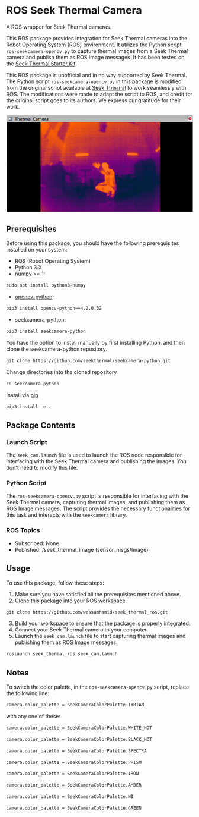 # ROS Seek Thermal Camera
A ROS wrapper for Seek Thermal cameras.

This ROS package provides integration for Seek Thermal cameras into the Robot Operating System (ROS) environment. It utilizes the Python script `ros-seekcamera-opencv.py` to capture thermal images from a Seek Thermal camera and publish them as ROS Image messages. It has been tested on the [Seek Thermal Starter Kit](https://www.thermal.com/oem.html).

This ROS package is unofficial and in no way supported by Seek Thermal. The Python script `ros-seekcamera-opencv.py` in this package is modified from the original script available at [Seek Thermal](https://github.com/seekthermal/seekcamera-python/blob/main/examples/seekcamera-opencv.py) to work seamlessly with ROS. The modifications were made to adapt the script to ROS, and credit for the original script goes to its authors. We express our gratitude for their work.   

![seek_rviz](https://github.com/wessamhamid/seek_thermal_ros/blob/main/docs/rviz_seek.png)


## Prerequisites
Before using this package, you should have the following prerequisites installed on your system:
- ROS (Robot Operating System)
- Python 3.X
- [numpy >= 1](https://numpy.org):
```txt
sudo apt install python3-numpy
```
- [opencv-python](https://github.com/opencv/opencv-python):
```txt
pip3 install opencv-python==4.2.0.32
```
- seekcamera-python:
```txt
pip3 install seekcamera-python
```

You have the option to install manually by first installing Python, and then clone the seekcamera-python repository.

```txt
git clone https://github.com/seekthermal/seekcamera-python.git
```

Change directories into the cloned repository

```txt
cd seekcamera-python
```

Install via [pip](https://pypi.org/project/pip)

```txt
pip3 install -e .
```

## Package Contents
### Launch Script
The `seek_cam.launch` file is used to launch the ROS node responsible for interfacing with the Seek Thermal camera and publishing the images. You don't need to modify this file.

### Python Script
The `ros-seekcamera-opencv.py` script is responsible for interfacing with the Seek Thermal camera, capturing thermal images, and publishing them as ROS Image messages. The script provides the necessary functionalities for this task and interacts with the `seekcamera` library.

### ROS Topics
- Subscribed: None
- Published: /seek_thermal_image (sensor_msgs/Image)

## Usage
To use this package, follow these steps:
1. Make sure you have satisfied all the prerequisites mentioned above.
2. Clone this package into your ROS workspace.
```txt
git clone https://github.com/wessamhamid/seek_thermal_ros.git
```
3. Build your workspace to ensure that the package is properly integrated.
4. Connect your Seek Thermal camera to your computer.
5. Launch the `seek_cam.launch` file to start capturing thermal images and publishing them as ROS Image messages.
```txt
roslaunch seek_thermal_ros seek_cam.launch
```

## Notes
To switch the color palette, in the `ros-seekcamera-opencv.py` script, replace the following line:
```txt
camera.color_palette = SeekCameraColorPalette.TYRIAN
```
with any one of these:
```txt
camera.color_palette = SeekCameraColorPalette.WHITE_HOT
```
```txt
camera.color_palette = SeekCameraColorPalette.BLACK_HOT
```
```txt
camera.color_palette = SeekCameraColorPalette.SPECTRA
```
```txt
camera.color_palette = SeekCameraColorPalette.PRISM
```
```txt
camera.color_palette = SeekCameraColorPalette.IRON
```
```txt
camera.color_palette = SeekCameraColorPalette.AMBER
```
```txt
camera.color_palette = SeekCameraColorPalette.HI
```
```txt
camera.color_palette = SeekCameraColorPalette.GREEN
```
